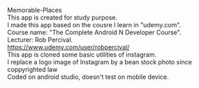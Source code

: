 Memorable-Places<br/>
This app is created for study purpose.<br/>
I made this app based on the cousre I learn in "udemy.com".<br/>
Course name: "The Complete Android N Developer Course".<br/>
Lecturer: Rob Percival.<br/>
https://www.udemy.com/user/robpercival/<br/>
This app is cloned some basic utilities of instagram.<br/>
I replace a logo image of Instagram by a bean stock photo since coppyrighted law<br/>
Coded on android studio, doesn't test on mobile device.<br/>
